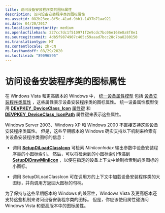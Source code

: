 ```yaml
---
title: 访问设备安装程序类的图标属性
description: 访问设备安装程序类的图标属性
ms.assetid: 082b23ee-8f5c-41ad-9bb1-1437b71aa921
ms.date: 04/20/2017
ms.localizationpriority: medium
ms.openlocfilehash: 227cc7dc1f510971f2e9cdc7bc06e168e8a8f8e1
ms.sourcegitcommit: 4db5f9874907c405c59aaad7bcc28c7ba8280150
ms.translationtype: MT
ms.contentlocale: zh-CN
ms.lasthandoff: 08/29/2020
ms.locfileid: "89096595"
---
```

# <a name="accessing-icon-properties-of-a-device-setup-class"></a>访问设备安装程序类的图标属性


在 Windows Vista 和更高版本的 Windows 中， [统一设备属性模型](unified-device-property-model--windows-vista-and-later-.md) 包括 [设备安装程序类属性](accessing-device-setup-class-properties.md) ，这些属性表示设备安装程序类的图标属性。 统一设备属性模型使用 [**DEVPKEY_DeviceClass_Icon**](./devpkey-deviceclass-icon.md) [属性键](property-keys.md) 和 [**DEVPKEY_DeviceClass_IconPath**](./devpkey-deviceclass-iconpath.md) 属性键来表示这些属性。

Windows Server 2003、Windows XP 和 Windows 2000 不直接支持这些设备安装程序类属性。 但是，这些早期版本的 Windows 确实支持以下机制来检索有关设备安装程序类图标的信息：

-   调用 [**SetupDiLoadClassIcon**](/windows/desktop/api/setupapi/nf-setupapi-setupdiloadclassicon) 可检索 *MiniIconIndex* 输出参数中设备安装程序类的小图标索引。 然后，可以将检索到的小图标索引传递到 [**SetupDiDrawMiniIcon**](/windows/desktop/api/setupapi/nf-setupapi-setupdidrawminiicon) ，以便在指定的设备上下文中绘制检索到的类图标的小图标。

-   调用 SetupDiLoadClassIcon 可在调用方的上下文中加载设备安装程序类的大图标，并向调用方返回大图标的句柄。

为了保持与这些早期版本的 Windows 的兼容性，Windows Vista 及更高版本还支持这些机制来访问设备安装程序类的图标。 但是，你应该使用属性键访问 Windows Vista 和更高版本中的图标属性。

 

